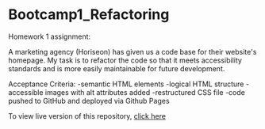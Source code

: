 # Bootcamp1_Refactoring


Homework 1 assignment:

A marketing agency (Horiseon) has given us a code base for their website's homepage. My task is to refactor the code so that it meets accessibility standards and is more easily maintainable for future development.

Acceptance Criteria:
-semantic HTML elements
-logical HTML structure
-accessible images with alt attributes added
-restructured CSS file
-code pushed to GitHub and deployed via Github Pages

To view live version of this repository, [click here](https://epurpur.github.io/Bootcamp1_Refactoring/)